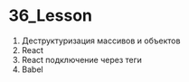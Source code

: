 # 36_Lesson

1. Деструктуризация массивов и объектов
2. React 
3. React подключение через теги <sctipt></script>
4. Babel